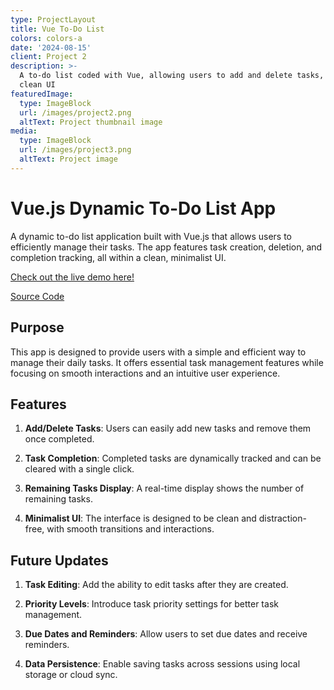 ```yaml
---
type: ProjectLayout
title: Vue To-Do List
colors: colors-a
date: '2024-08-15'
client: Project 2
description: >-
  A to-do list coded with Vue, allowing users to add and delete tasks, with a
  clean UI 
featuredImage:
  type: ImageBlock
  url: /images/project2.png
  altText: Project thumbnail image
media:
  type: ImageBlock
  url: /images/project3.png
  altText: Project image
---
```

# Vue.js Dynamic To-Do List App

A dynamic to-do list application built with Vue.js that allows users to efficiently manage their tasks. The app features task creation, deletion, and completion tracking, all within a clean, minimalist UI.

[Check out the live demo here!](https://anca-wang.github.io/Vue-TodoList/)

[Source Code](https://github.com/Anca-Wang/Vue-TodoList/blob/main/README.md)

## Purpose

This app is designed to provide users with a simple and efficient way to manage their daily tasks. It offers essential task management features while focusing on smooth interactions and an intuitive user experience.

## Features

1.  **Add/Delete Tasks**: Users can easily add new tasks and remove them once completed.

2.  **Task Completion**: Completed tasks are dynamically tracked and can be cleared with a single click.

3.  **Remaining Tasks Display**: A real-time display shows the number of remaining tasks.

4.  **Minimalist UI**: The interface is designed to be clean and distraction-free, with smooth transitions and interactions.

## Future Updates

1.  **Task Editing**: Add the ability to edit tasks after they are created.

2.  **Priority Levels**: Introduce task priority settings for better task management.

3.  **Due Dates and Reminders**: Allow users to set due dates and receive reminders.

4.  **Data Persistence**: Enable saving tasks across sessions using local storage or cloud sync.

